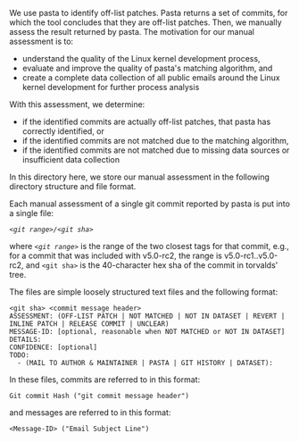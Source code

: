 
We use pasta to identify off-list patches. Pasta returns a set of commits, for
which the tool concludes that they are off-list patches. Then, we manually
assess the result returned by pasta. The motivation for our manual assessment
is to:
  
  - understand the quality of the Linux kernel development process,
  - evaluate and improve the quality of pasta's matching algorithm, and
  - create a complete data collection of all public emails around the Linux
    kernel development for further process analysis

With this assessment, we determine:

  - if the identified commits are actually off-list patches, that pasta has
    correctly identified, or
  - if the identified commits are not matched due to the matching algorithm,
  - if the identified commits are not matched due to missing data sources or
    insufficient data collection

In this directory here, we store our manual assessment in the following
directory structure and file format.

Each manual assessment of a single git commit reported by pasta is put
into a single file:

  _`<git range>/<git sha>`_


where _`<git range>`_ is the range of the two closest tags for that commit,
e.g., for a commit that was included with v5.0-rc2, the range is
v5.0-rc1..v5.0-rc2,
and `<git sha>` is the 40-character hex sha of the commit in torvalds' tree.

The files are simple loosely structured text files and the following format:

```
<git sha> <commit message header>
ASSESSMENT: (OFF-LIST PATCH | NOT MATCHED | NOT IN DATASET | REVERT | INLINE PATCH | RELEASE COMMIT | UNCLEAR)
MESSAGE-ID: [optional, reasonable when NOT MATCHED or NOT IN DATASET]
DETAILS:
CONFIDENCE: [optional]
TODO:
  - (MAIL TO AUTHOR & MAINTAINER | PASTA | GIT HISTORY | DATASET):
```

In these files, commits are referred to in this format:

  `Git commit Hash ("git commit message header")`

and messages are referred to in this format:

  `<Message-ID> ("Email Subject Line")`
